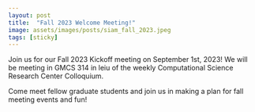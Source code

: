 ```yaml
---
layout: post
title:  "Fall 2023 Welcome Meeting!"
image: assets/images/posts/siam_fall_2023.jpeg
tags: [sticky]
---
```


Join us for our Fall 2023 Kickoff meeting on September 1st, 2023! We will be meeting in GMCS 314 in leiu of the weekly Computational Science Research Center Colloquium.

Come meet fellow graduate students and join us in making a plan for fall meeting events and fun!

